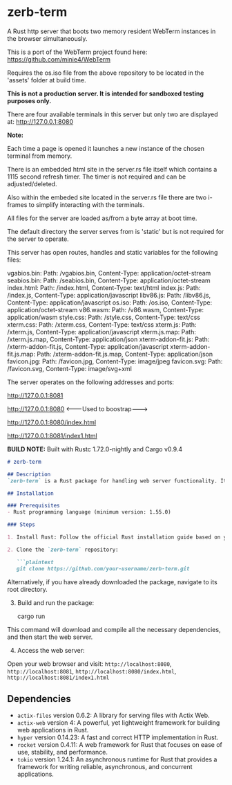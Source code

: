 # zerb-term
A Rust http server that boots two memory resident WebTerm instances in the browser simultaneously.

This is a port of the WebTerm project found here: https://github.com/minie4/WebTerm

Requires the os.iso file from the above repository to be located in the 'assets' folder at build time.

**This is not a production server. It is intended for sandboxed testing purposes only.**

There are four available terminals in this server but only two are displayed at: http://127.0.0.1:8080

**Note:**

Each time a page is opened it launches a new instance of the chosen terminal from memory.

There is an embedded html site in the server.rs file itself which contains a 1115 second refresh timer. The timer is not required and can be adjusted/deleted.

Also within the embeded site located in the server.rs file there are two i-frames to simplify interacting with the terminals.

All files for the server are loaded as/from a byte array at boot time.

The default directory the server serves from is 'static' but is not required for the server to operate.

This server has open routes, handles and static variables for the following files:

vgabios.bin: Path: /vgabios.bin, Content-Type: application/octet-stream
seabios.bin: Path: /seabios.bin, Content-Type: application/octet-stream
index.html: Path: /index.html, Content-Type: text/html
index.js: Path: /index.js, Content-Type: application/javascript
libv86.js: Path: /libv86.js, Content-Type: application/javascript
os.iso: Path: /os.iso, Content-Type: application/octet-stream
v86.wasm: Path: /v86.wasm, Content-Type: application/wasm
style.css: Path: /style.css, Content-Type: text/css
xterm.css: Path: /xterm.css, Content-Type: text/css
xterm.js: Path: /xterm.js, Content-Type: application/javascript
xterm.js.map: Path: /xterm.js.map, Content-Type: application/json
xterm-addon-fit.js: Path: /xterm-addon-fit.js, Content-Type: application/javascript
xterm-addon-fit.js.map: Path: /xterm-addon-fit.js.map, Content-Type: application/json
favicon.jpg: Path: /favicon.jpg, Content-Type: image/jpeg
favicon.svg: Path: /favicon.svg, Content-Type: image/svg+xml

The server operates on the following addresses and ports:

http://127.0.0.1:8081

http://127.0.0.1:8080 <---Used to boostrap--->

http://127.0.0.1:8080/index.html

http://127.0.0.1:8081/index1.html

**BUILD NOTE:** Built with Rustc 1.72.0-nightly and Cargo v0.9.4

```markdown
# zerb-term

## Description
`zerb-term` is a Rust package for handling web server functionality. It leverages the Actix framework along with other dependencies to provide a lightweight and efficient web server implementation.

## Installation

### Prerequisites
- Rust programming language (minimum version: 1.55.0)

### Steps

1. Install Rust: Follow the official Rust installation guide based on your operating system. Visit [https://www.rust-lang.org/tools/install](https://www.rust-lang.org/tools/install) for detailed instructions.

2. Clone the `zerb-term` repository:

   ```plaintext
   git clone https://github.com/your-username/zerb-term.git
   ```

   Alternatively, if you have already downloaded the package, navigate to its root directory.

3. Build and run the package:

   cargo run

This command will download and compile all the necessary dependencies, and then start the web server.

4. Access the web server:

Open your web browser and visit:
`http://localhost:8080`, `http://localhost:8081`, `http://localhost:8080/index.html`, `http://localhost:8081/index1.html`

## Dependencies

- `actix-files` version 0.6.2: A library for serving files with Actix Web.
- `actix-web` version 4: A powerful, yet lightweight framework for building web applications in Rust.
- `hyper` version 0.14.23: A fast and correct HTTP implementation in Rust.
- `rocket` version 0.4.11: A web framework for Rust that focuses on ease of use, stability, and performance.
- `tokio` version 1.24.1: An asynchronous runtime for Rust that provides a framework for writing reliable, asynchronous, and concurrent applications.


